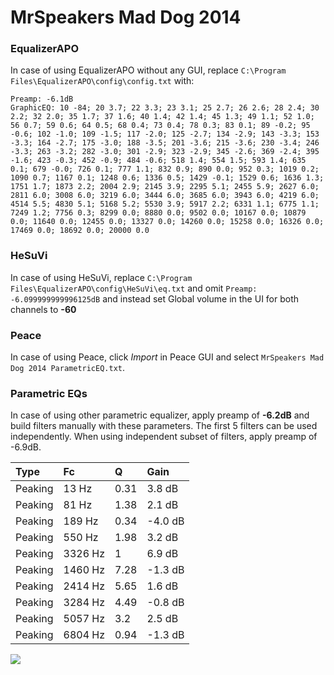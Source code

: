 # MrSpeakers Mad Dog 2014

### EqualizerAPO
In case of using EqualizerAPO without any GUI, replace `C:\Program Files\EqualizerAPO\config\config.txt`
with:
```
Preamp: -6.1dB
GraphicEQ: 10 -84; 20 3.7; 22 3.3; 23 3.1; 25 2.7; 26 2.6; 28 2.4; 30 2.2; 32 2.0; 35 1.7; 37 1.6; 40 1.4; 42 1.4; 45 1.3; 49 1.1; 52 1.0; 56 0.7; 59 0.6; 64 0.5; 68 0.4; 73 0.4; 78 0.3; 83 0.1; 89 -0.2; 95 -0.6; 102 -1.0; 109 -1.5; 117 -2.0; 125 -2.7; 134 -2.9; 143 -3.3; 153 -3.3; 164 -2.7; 175 -3.0; 188 -3.5; 201 -3.6; 215 -3.6; 230 -3.4; 246 -3.3; 263 -3.2; 282 -3.0; 301 -2.9; 323 -2.9; 345 -2.6; 369 -2.4; 395 -1.6; 423 -0.3; 452 -0.9; 484 -0.6; 518 1.4; 554 1.5; 593 1.4; 635 0.1; 679 -0.0; 726 0.1; 777 1.1; 832 0.9; 890 0.0; 952 0.3; 1019 0.2; 1090 0.7; 1167 0.1; 1248 0.6; 1336 0.5; 1429 -0.1; 1529 0.6; 1636 1.3; 1751 1.7; 1873 2.2; 2004 2.9; 2145 3.9; 2295 5.1; 2455 5.9; 2627 6.0; 2811 6.0; 3008 6.0; 3219 6.0; 3444 6.0; 3685 6.0; 3943 6.0; 4219 6.0; 4514 5.5; 4830 5.1; 5168 5.2; 5530 3.9; 5917 2.2; 6331 1.1; 6775 1.1; 7249 1.2; 7756 0.3; 8299 0.0; 8880 0.0; 9502 0.0; 10167 0.0; 10879 0.0; 11640 0.0; 12455 0.0; 13327 0.0; 14260 0.0; 15258 0.0; 16326 0.0; 17469 0.0; 18692 0.0; 20000 0.0
```

### HeSuVi
In case of using HeSuVi, replace `C:\Program Files\EqualizerAPO\config\HeSuVi\eq.txt` and omit `Preamp:
-6.099999999996125dB` and instead set Global volume in the UI for both channels to **-60**

### Peace
In case of using Peace, click *Import* in Peace GUI and select `MrSpeakers Mad Dog 2014 ParametricEQ.txt`.

### Parametric EQs
In case of using other parametric equalizer, apply preamp of **-6.2dB** and build filters manually
with these parameters. The first 5 filters can be used independently.
When using independent subset of filters, apply preamp of -6.9dB.

| Type    | Fc      |    Q | Gain    |
|:--------|:--------|:-----|:--------|
| Peaking | 13 Hz   | 0.31 | 3.8 dB  |
| Peaking | 81 Hz   | 1.38 | 2.1 dB  |
| Peaking | 189 Hz  | 0.34 | -4.0 dB |
| Peaking | 550 Hz  | 1.98 | 3.2 dB  |
| Peaking | 3326 Hz | 1    | 6.9 dB  |
| Peaking | 1460 Hz | 7.28 | -1.3 dB |
| Peaking | 2414 Hz | 5.65 | 1.6 dB  |
| Peaking | 3284 Hz | 4.49 | -0.8 dB |
| Peaking | 5057 Hz | 3.2  | 2.5 dB  |
| Peaking | 6804 Hz | 0.94 | -1.3 dB |

![](https://raw.githubusercontent.com/jaakkopasanen/AutoEq/master/results/innerfidelity/sbaf-serious/MrSpeakers%20Mad%20Dog%202014/MrSpeakers%20Mad%20Dog%202014.png)